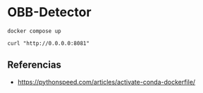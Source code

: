 # OBB-Detector


```
docker compose up

curl "http://0.0.0.0:8081"
```


## Referencias
- https://pythonspeed.com/articles/activate-conda-dockerfile/

